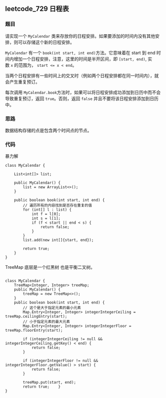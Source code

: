
## leetcode_729 日程表

### 题目

请实现一个 `MyCalendar` 类来存放你的日程安排。如果要添加的时间内没有其他安排，则可以存储这个新的日程安排。

`MyCalendar` 有一个 `book(int start, int end)`方法。它意味着在 start 到 end 时间内增加一个日程安排，注意，这里的时间是半开区间，即 `[start, end)`, 实数 `x` 的范围为， `start <= x < end`。

当两个日程安排有一些时间上的交叉时（例如两个日程安排都在同一时间内），就会产生重复预订。

每次调用 `MyCalendar.book`方法时，如果可以将日程安排成功添加到日历中而不会导致重复预订，返回 `true`。否则，返回 `false` 并且不要将该日程安排添加到日历中。

### 思路

数据结构存储的点是包含两个时间点的节点。


### 代码

暴力解

```
class MyCalendar {  
  
    List<int[]> list;  
  
    public MyCalendar() {  
        list = new ArrayList<>();  
    }  
  
    public boolean book(int start, int end) {  
        // 遍历所有的内容找到是否存在重复的值  
        for (int[] l : list) {  
            int f = l[0];  
            int s = l[1];  
            if (f < start || end < s) {  
                return false;  
            }  
        }  
        list.add(new int[]{start, end});  
  
        return true;    
    }  
}
```


TreeMap 底层是一个红黑树 也是平衡二叉树。

```

class MyCalendar {  
    TreeMap<Integer, Integer> treeMap;  
    public MyCalendar() {  
        treeMap = new TreeMap<>();  
    }  
    public boolean book(int start, int end) {  
        // 这个是大于指定元素的最小元素  
        Map.Entry<Integer, Integer> integerIntegerCeiling = treeMap.ceilingEntry(start);  
        // 小于指定元素的最大元素  
        Map.Entry<Integer, Integer> integerIntegerFloor = treeMap.floorEntry(start);  
  
        if (integerIntegerCeiling != null && integerIntegerCeiling.getKey() < end) {  
            return false;  
        }  
          
        if (integerIntegerFloor != null && integerIntegerFloor.getValue() > start) {  
            return false;  
        }  
          
        treeMap.put(start, end);  
        return true;    }  
}

```
